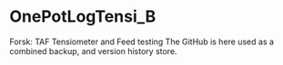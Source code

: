 # OnePotLogTensi_B
Forsk: TAF Tensiometer and Feed testing
The GitHub is here used as a combined backup, and version history store.
